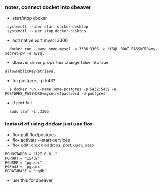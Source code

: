 ### notes, connect docket into dbeaver

- start/stop docker
```
 systemctl --user start docker-desktop
 systemctl --user stop docker-desktop

```

- add native port mysql 3306
```
  docker run --name some-mysql -p 3306:3306 -e MYSQL_ROOT_PASSWORD=my-secret-pw -d mysql
```

- dbeaver driver properties change false into true
```
allowPublicKeyRetrieval
```

- for postgres, -p 5432
```
  $ docker run --name some-postgres -p 5432:5432 -e POSTGRES_PASSWORD=mysecretpassword -d postgres

```

- if port fail
```
  sudo lsof -i :3306

```


### instead of using docker just use flox
- flox pull flox/postgres
- flox activate --start-services
- flox edit. check address, port, user, pass
```
PGHOSTADDR = "127.0.0.1"
PGPORT = "15432"
PGUSER = "pguser"
PGPASS = "pgpass"
PGDATABASE = "pgdb"

```
- use this for dbeaver
